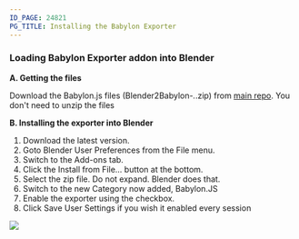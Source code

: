 ```yaml
---
ID_PAGE: 24821
PG_TITLE: Installing the Babylon Exporter
---
```

### Loading Babylon Exporter addon into Blender ###

**A. Getting the files**

Download the Babylon.js files (Blender2Babylon-*.*.zip) from [main repo](https://github.com/BabylonJS/Exporters/tree/master/Blender). 
You don't need to unzip the files

**B. Installing the exporter into Blender**
 
1. Download the latest version.
1. Goto Blender User Preferences from the File menu.
1. Switch to the Add-ons tab.
1. Click the Install from File... button at the bottom.
1. Select the zip file. Do not expand. Blender does that.
1. Switch to the new Category now added, Babylon.JS
1. Enable the exporter using the checkbox.
1. Click Save User Settings if you wish it enabled every session

![](https://github.com/BabylonJS/Exporters/blob/master/Blender/preferences.jpg)
